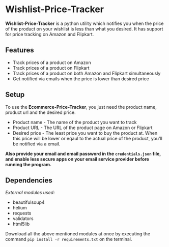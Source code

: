 # Wishlist-Price-Tracker

**Wishlist-Price-Tracker** is a python utility which notifies you when the price of the product on your wishlist is less than what you desired. It has support for price tracking on Amazon and Flipkart.

## Features
- Track prices of a product on Amazon
- Track prices of a product on Flipkart
- Track prices of a product on both Amazon and Flipkart simultaneously
- Get notified via emails when the price is lower than desired price

## Setup
To use the **Ecommerce-Price-Tracker**, you just need the product name, product url and the desired price.

* Product name - The name of the product you want to track
* Product URL - The URL of the product page on Amazon or Flipkart
* Desired price - The least price you want to buy the product at. When this price will be lower or eqaul to the actual price of the product, you'll be notified via a email.

**Also provide your email and email password in the `credentials.json` file, and enable less secure apps on your email service provider before running the program.**

## Dependencies
*External modules used:*
- beautifulsoup4
- helium
- requests 
- validators 
- html5lib 

Download all the above mentioned modules at once by executing the command `pip install -r requirements.txt` on the terminal.

